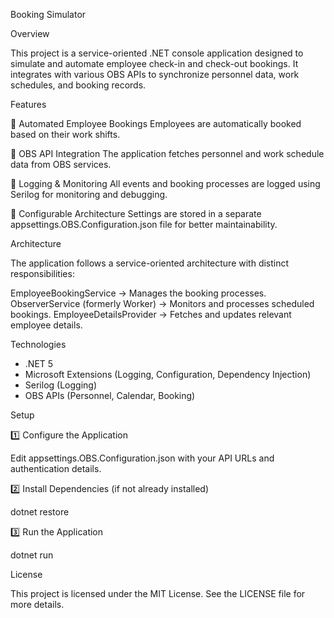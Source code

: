 Booking Simulator


Overview

This project is a service-oriented .NET console application designed to simulate and automate employee check-in and check-out bookings.
It integrates with various OBS APIs to synchronize personnel data, work schedules, and booking records.


Features

🔹 Automated Employee Bookings
Employees are automatically booked based on their work shifts.

🔹 OBS API Integration
The application fetches personnel and work schedule data from OBS services.

🔹 Logging & Monitoring
All events and booking processes are logged using Serilog for monitoring and debugging.

🔹 Configurable Architecture
Settings are stored in a separate appsettings.OBS.Configuration.json file for better maintainability.



Architecture

The application follows a service-oriented architecture with distinct responsibilities:

EmployeeBookingService → Manages the booking processes.
ObserverService (formerly Worker) → Monitors and processes scheduled bookings.
EmployeeDetailsProvider → Fetches and updates relevant employee details.


Technologies

 - .NET 5
 - Microsoft Extensions (Logging, Configuration, Dependency Injection)
 - Serilog (Logging)
 - OBS APIs (Personnel, Calendar, Booking)


Setup

1️⃣ Configure the Application

Edit appsettings.OBS.Configuration.json with your API URLs and authentication details.

2️⃣ Install Dependencies (if not already installed)

 dotnet restore

3️⃣ Run the Application

 dotnet run


License

This project is licensed under the MIT License. See the LICENSE file for more details.

